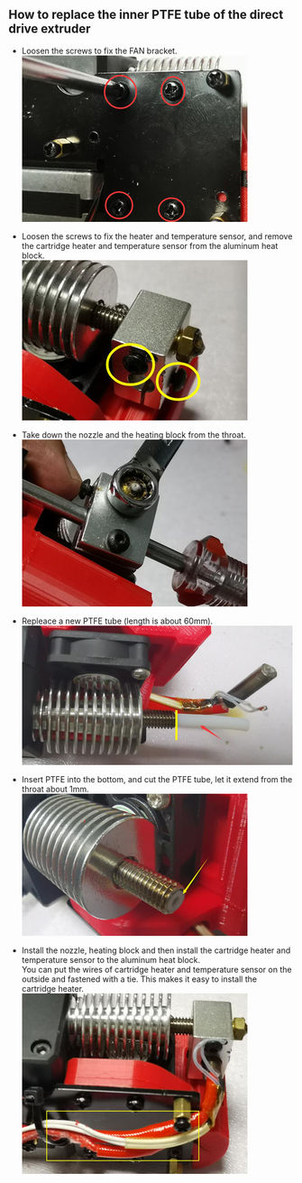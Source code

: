 ## How to replace the inner PTFE tube of the direct drive extruder
- Loosen the screws to fix the FAN bracket.   
![](1.jpg)

- Loosen the screws to fix the heater and temperature sensor, and remove the cartridge heater and temperature sensor from the aluminum heat block.    
![](2.jpg)  

- Take down the nozzle and the heating block from the throat.       
![](3.jpg)  

- Repleace a new PTFE tube (length is about 60mm).   
![](4.jpg)  

- Insert PTFE into the bottom, and cut the PTFE tube, let it extend from the throat about 1mm.
![](5.jpg)  

- Install the nozzle, heating block and then install the cartridge heater and temperature sensor to the aluminum heat block.   
You can put the wires of cartridge heater and temperature sensor on the outside and fastened with a tie. This makes it easy to install the cartridge heater.    
![](6.jpg)  
